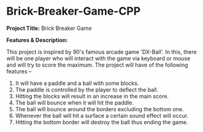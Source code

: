 # Brick-Breaker-Game-CPP

**Project Title:** Brick Breaker Game

**Features &amp; Description:**

This project is inspired by 90&#39;s famous arcade game &#39;DX-Ball&#39;. In this, there will be one player who will interact with the game via keyboard or mouse and will try to score the maximum. The project will have of the following features –

1. It will have a paddle and a ball with some blocks.
2. The paddle is controlled by the player to deflect the ball.
3. Hitting the blocks will result in an increase in the main score.
4. The ball will bounce when it will hit the paddle.
5. The ball will bounce around the borders excluding the bottom one.
6. Whenever the ball will hit a surface a certain sound effect will occur.
7. Hitting the bottom border will destroy the ball thus ending the game.
